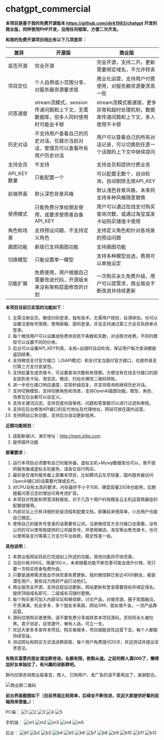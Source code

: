 # chatgpt_commercial
**本项目是基于我的免费开源版本 https://github.com/dirk1983/chatgpt 开发的商业版，同样使用PHP开发，没用任何框架，方便二次开发。**

**和我的免费开源项目相比有以下几项差异：**

| 差异 | 开源版 | 商业版 |
| --- | --- | --- |
| 是否开源 | 完全开源 | 完全开源，支持二开。更新需要绑定域名，不允许转卖 |
| 项目定位 | 个人自用或小范围分享，对服务器资源要求低 | 商业化运营，支持用户付费使用，对服务器资源要求高一些 |
| 问答速度 | stream流模式，session传递问题和上下文，无需数据库，但多人同时使用时可能会卡顿 | stream流模式极速版，更多异常和超时处理机制，数据库传递问题和上下文，多人使用不卡顿 |
| 历史对话 | 不支持用户查看自己的历史对话，仅展示当前对话，管理员可以查看所有用户历史对话 | 用户可以查看自己的所有对话记录，可以切换到任意一个话题的上下文中继续提问 |
| 支持会员 | 不支持 | 支持会员和提供付费业务 |
| API_KEY数量 | 只能配置一个 | 可以配置无数个，自动轮询，自动剔除无效API_KEY |
| 前端界面 | 默认深色背景风格 | 默认浅色背景风格，未来将支持多种风格随意替换 |
| 使用模式 | 只能免费分享给朋友使用，或要求使用者自备API_KEY | 用户可以通过在线支付购买查询次数，或通过淘宝或发卡站购买储值卡使用 |
| 角色和场景 | 支持预设问题，不支持定义角色 | 支持定义角色和针对各场景的预设问题 |
| 画图功能 | 新版已支持画图功能 | 支持画图功能 |
| 切换模型 | 只能设置单一模型 | 支持多种模型自选，费用可以单独设定 |
| 功能扩展 | 免费使用，用户根据自己需要改进代码，开源版未来没有架构层面修改的计划 | 一次购买永久免费升级，用户可以提需求，商业版会不断改进并持续更新 |

**本项目目前已实现的功能如下：**

1. 无需注册会员，微信扫码登录，独有技术，无需用户授权，丝滑体验。也可以设置注册账号使用，使用邮箱、密码登录。并且支持通过第三方会员系统单点登录。
2. 每个微信用户可以设置成免费体验若干条数和天数，对话按次收费。不同的模型可以设置不同的价格。
3. 后台可以设置API_KEY列表，全局+出错时自动轮询，保证用户每次查询都能返回结果。
4. 支持微信支付官方接口（JSAPI模式）和支付宝当面付官方接口，也提供易支付第三方支付安装包。
5. 支持批量生成充值卡，可设置查询次数和有效期，方便没有在线支付接口的朋友挂到发卡站、淘宝店、微店、扫站长微信二维码转账。
6. 进一步优化接口响应速度，实现秒级回复，并支持查询和继续历史对话。
7. 支持切换模型，支持切换角色和场景，支持OpenAI画图功能。模型、角色、场景在后台都可以自定义。
8. 支持关键词过滤，支持百度内容审核，问题和答案都可以进行过滤和审核。
9. 支持在后台修改API接口的反代地址及代理地址，网站可放在国内运营。
10. 支持网站公告功能，支持后台自动更新程序。

**近期功能规划：**

1. 适配新版UI，演示地址：http://next.ipfei.com
2. 提供插件功能

**部署要求：**
1. 运行本项目必须要有自己的服务器，虚拟主机+Mysql数据库也可以，我不提供服务器或虚拟主机服务，请各位自行购买。
2. 最好是在海外服务器上部署本项目，比如腾讯云东京轻量，国内服务器访问OpenAI接口的话需要代理或反代。
3. 对CPU没有太高的要求，内存最好不小于1GB，硬盘容量20GB也能用，后期随着问答日志的增加可再考虑扩容。
4. 本项目对性能和带宽消耗极低，对于几百个用户的规模各云主机运营商最低的配置就够用。
5. 内部论坛上已有详细的安装流程和配置文档，部署起来很简单，小白用户也能自己搞定。
6. 使用自己的服务号登录的话需要有公司，注册微信官方支付接口也需要。没有公司的可以使用我提供的公共服务号，并使用微店、淘宝等出售充值卡。也可以使用易支付等第三方支付平台收款，稳定性差一些。

**其他说明：**
1. 本商业版网站目前已完成如上所述的功能，其他功能将尽快完善。
2. 当前价格399元，限量100人，未来随着功能不断完善可能会提升价格，但只要一次购买终身免费升级。
3. 只要是通用需求我会尽快完善免费更新。我的微信群已有近4000群友，都是潜在用户，我有动力用好产品打动他们。
4. 商业版完全开源，支持远程自动更新。网站更新和登录需要授权并绑定域名，提供顶级域名即可，二级域名可随时更换。
5. 每个购买者可加入内部论坛和微信群，讨论产品，对接资源。圈子氛围融洽，干货满满，机会多多，多个朋友多条路，网站399，朋友值千金。一流产品靠运营。
6. 源码仅限购买者使用，请不要免费分享或转卖本项目源码，否则将永久被拉黑。君子协定，自觉遵守，唯有人品，可立一生。
7. 欢迎大家多多宣传本项目。购买者越多，项目越能良性运营下去，每个人都能持续受益。
8. 测试网址和购买方式请进群获取，每个用户免费提问20次，欢迎测试并提出宝贵意见。


**有购买意愿的朋友请加群咨询，名额有限，欲购从速。之前的群人满200了，懒得加好友单独拉了，有兴趣的进新群吧。**

群内仅限咨询商业版事宜，商人、已购用户、发广告的请不要再加了，谢谢配合。

![商业群二维码](https://github.com/dirk1983/chatgpt_commercial/assets/5563148/8bd93573-e9cd-4789-b0b6-f8eba4bd2e9f)



**前台界面截图如下（目前界面比较简单，后续会不断改进，欢迎大家提供好看的前端用来借鉴。）：**

PC端：
![1](https://user-images.githubusercontent.com/5563148/232329428-0388ce16-99a6-4601-9672-dc75105e5a63.png)
![2](https://user-images.githubusercontent.com/5563148/236635324-5c63782b-41c1-4655-906c-4da0fa5fc690.png)
![3](https://user-images.githubusercontent.com/5563148/236635331-51db1fbc-2052-47a1-8737-b23b9507e158.png)
![4](https://user-images.githubusercontent.com/5563148/232328753-a43a353c-a7e0-4991-be4f-5e52639853c5.png)
![5](https://github.com/dirk1983/chatgpt_commercial/assets/5563148/8a32085e-155e-489b-8cf9-bf9c0a4c5a9b)

手机端：
![m1](https://user-images.githubusercontent.com/5563148/236635434-b1ea3754-74dc-4b59-acd8-dced901f994f.jpg)
![m2](https://user-images.githubusercontent.com/5563148/236635440-9f796d2d-b0d3-438b-b6db-55c3f48df4e3.jpg)
![m3](https://user-images.githubusercontent.com/5563148/236635442-7d4c59ce-35eb-4e3c-86c9-d94db2328da1.jpg)
![m4](https://user-images.githubusercontent.com/5563148/236635445-174e5b6f-7134-4b39-ac7c-2a3bee0701da.jpg)
![m5](https://user-images.githubusercontent.com/5563148/232328801-ff8e6cae-3120-4286-9f10-a0bf9739a525.jpg)

后台：
![b1](https://user-images.githubusercontent.com/5563148/232328835-cac61a1d-146a-4194-840f-066a599e9a83.png)
![b2](https://user-images.githubusercontent.com/5563148/232328836-ef739254-7f2a-4dab-a3fc-5e5698484418.png)
![b3](https://user-images.githubusercontent.com/5563148/232328837-c7e86353-e04d-41da-a9d3-17bae3cff137.png)
![b4](https://user-images.githubusercontent.com/5563148/232328838-3150e2e2-7b88-4099-97e8-4b3e15e39db0.png)
![b5](https://user-images.githubusercontent.com/5563148/232328840-2bfa1978-e22a-4492-bf77-38c1b0655820.png)
![b6](https://user-images.githubusercontent.com/5563148/232328842-002d26bb-165c-49db-9a4e-517462298abc.png)
![b7](https://user-images.githubusercontent.com/5563148/232328844-928be3c4-ce89-470a-91c3-6c084cdde849.png)
![b8](https://user-images.githubusercontent.com/5563148/232328846-bdd1f14f-ca21-41f4-8a17-eee7b7735593.png)
![b9](https://user-images.githubusercontent.com/5563148/232328847-786ea909-96e5-4b30-80d3-e586766b90f5.png)
![b10](https://user-images.githubusercontent.com/5563148/232328849-49fe83d5-e3b8-423f-b1b2-d36153344d7b.png)
![b11](https://user-images.githubusercontent.com/5563148/232328851-70c2dfe1-5ed4-496c-a44e-f4e0c5b3cd28.png)
![b12](https://user-images.githubusercontent.com/5563148/232328853-a6884ce6-e0dc-4094-8a28-97f24df6727d.png)

